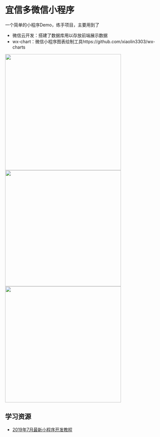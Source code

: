 # 宜信多微信小程序

一个简单的小程序Demo，练手项目，主要用到了

- 微信云开发：搭建了数据库用以存放前端展示数据
- wx-chart：微信小程序图表绘制工具https://github.com/xiaolin3303/wx-charts
<image src="https://github.com/PeiShang/yxd_miniProgram/blob/master/screenshots/screen01.png" width="375">
<image src="https://github.com/PeiShang/yxd_miniProgram/blob/master/screenshots/screen02.png" width="375">
<image src="https://github.com/PeiShang/yxd_miniProgram/blob/master/screenshots/screen03.png" width="375">

## 学习资源

- [2019年7月最新小程序开发教程](https://www.bilibili.com/video/av58993009)

